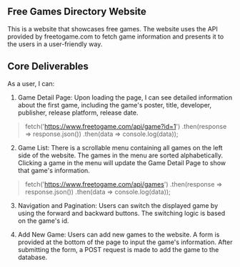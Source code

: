## Free Games Directory Website

This is a website that showcases free games. 
The website uses the API provided by freetogame.com 
to fetch game information and presents it to the users in a user-friendly way.

## Core Deliverables

As a user, I can:

1. Game Detail Page: 
Upon loading the page, I can see detailed information about the first game, 
including the game's poster, title, developer, publisher, release platform, release date.

>fetch('https://www.freetogame.com/api/game?id=1')
>   .then(response => response.json())
>   .then(data => console.log(data));

2. Game List: 
There is a scrollable menu containing all games on the left side of the website. 
The games in the menu are sorted alphabetically. Clicking a game in the menu will update the Game Detail Page to show that game's information.

>fetch('https://www.freetogame.com/api/games')
>    .then(response => response.json())
>    .then(data => console.log(data));

3. Navigation and Pagination: 
Users can switch the displayed game by using the forward and backward buttons. 
The switching logic is based on the game's id.

4. Add New Game: 
Users can add new games to the website. 
A form is provided at the bottom of the page to input the game's information.
After submitting the form, a POST request is made to add the game to the database.

